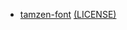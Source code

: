- [tamzen-font](https://github.com/sunaku/tamzen-font) [(LICENSE)](https://github.com/sunaku/tamzen-font/blob/master/LICENSE)
